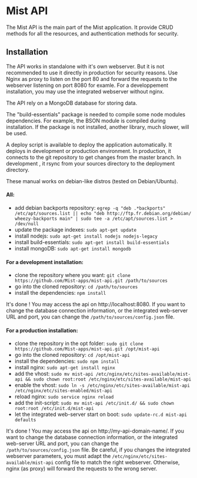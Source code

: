 Mist API
========

The Mist API is the main part of the Mist application. It provide CRUD methods for all the resources, and authentication methods for security.

## Installation

The API works in standalone with it's own webserver. But it is not recommended to use it directly in production for security reasons. Use Nginx as proxy to listen on the port 80 and forward the requests to the webserver listening on port 8080 for examle. For a developpement installation, you may use the integrated webserver without nginx.

The API rely on a MongoDB database for storing data.

The "build-essentials" package is needed to compile some node modules dependencies. For example, the BSON module is compiled during installation. If the package is not installed, another library, much slower, will be used.

A deploy script is available to deploy the application automatically. It deploys in development or production environment. In production, it connects to the git repository to get changes from the master branch. In development , it rsync from your sources directory to the deployment directory.

These manual works on debian-like distros (tested on Debian/Ubuntu).

#### All:
* add debian backports repository: `egrep -q "deb .*backports" /etc/apt/sources.list || echo "deb http://ftp.fr.debian.org/debian/ wheezy-backports main" | sudo tee -a /etc/apt/sources.list > /dev/null`
* update the package indexes: `sudo apt-get update`
* install nodejs: `sudo apt-get install nodejs nodejs-legacy`
* install build-essentials: `sudo apt-get install build-essentials`
* install mongoDB: `sudo apt-get install mongodb`

#### For a development installation:
* clone the repository where you want: `git clone https://github.com/Mist-apps/mist-api.git /path/to/sources`
* go into the cloned repository: `cd /path/to/sources`
* install the dependencies: `npm install`

It's done ! You may access the api on http://localhost:8080. If you want to change the database connection information, or the integrated web-server URL and port, you can change the `/path/to/sources/config.json` file.

#### For a production installation:
* clone the repository in the opt folder: `sudo git clone https://github.com/Mist-apps/mist-api.git /opt/mist-api`
* go into the cloned repository: `cd /opt/mist-api`
* install the dependencies: `sudo npm install`
* install nginx: `sudo apt-get install nginx`
* add the vhost: `sudo mv mist-api /etc/nginx/etc/sites-available/mist-api && sudo chown root:root /etc/nginx/etc/sites-available/mist-api`
* enable the vhost: `sudo ln -s /etc/nginx/etc/sites-available/mist-api /etc/nginx/etc/sites-enabled/mist-api`
* reload nginx: `sudo service nginx reload`
* add the init-script: `sudo mv mist-api /etc/init.d/ && sudo chown root:root /etc/init.d/mist-api`
* let the integrated web-server start on boot: `sudo update-rc.d mist-api defaults`

It's done ! You may access the api on http://my-api-domain-name/. If you want to change the database connection information, or the integrated web-server URL and port, you can change the `/path/to/sources/config.json` file. Be careful, if you changes the integrated webserver parameters, you must adapt the `/etc/nginx/etc/sites-available/mist-api` config file to match the right webserver. Otherwise, nginx (as proxy) will forward the requests to the wrong server.
